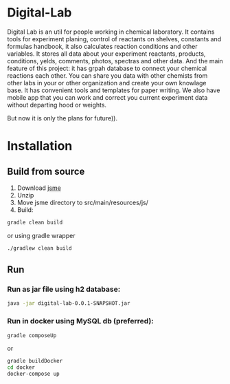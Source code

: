 # Digital-Lab #

Digital Lab is an util for people working in chemical laboratory. 
It contains tools for experiment planing, control of reactants on shelves, 
constants and formulas handbook, it also calculates reaction conditions and 
other variables. It stores all data about your experiment reactants, products, 
conditions, yelds, comments, photos, spectras and other data. And the main 
feature of this project: it has grpah database to connect your chemical 
reactions each other. You can share you data with other chemists from other 
labs in your or other organization and create your own knowlage base. It has 
convenient tools and templates for paper writing. We also have mobile app that 
you can work and correct you current experiment data without departing hood or 
weights.

But now it is only the plans for future)).

#  Installation #
## Build from source ##
1. Download [jsme](http://peter-ertl.com/jsme/)
2. Unzip 
3. Move jsme directory to src/main/resources/js/ 
4. Build:
```bash
gradle clean build
```
or using gradle wrapper
```bash
./gradlew clean build
```

## Run ##
### Run as jar file using h2 database: ###
```bash
java -jar digital-lab-0.0.1-SNAPSHOT.jar
```

### Run in docker using MySQL db (preferred): ###
```bash
gradle composeUp
```
or 
```bash
gradle buildDocker
cd docker
docker-compose up
```